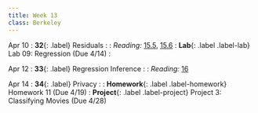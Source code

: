 ```yaml
---
title: Week 13
class: Berkeley
---
```

Apr 10
: **32**{: .label} Residuals
  : <!--[Slides]#) &#8226; [Demos](#) &#8226; [Video](#)-->
: *Reading:* [15.5](https://inferentialthinking.com/chapters/15/5/Visual_Diagnostics.html), [15.6](https://inferentialthinking.com/chapters/15/6/Numerical_Diagnostics.html)
: **Lab**{: .label .label-lab} Lab 09: Regression (Due 4/14)
  : <!--[Lab 09 Worksheet](#)-->

Apr 12
: **33**{: .label} Regression Inference
  : <!--[Slides]#) &#8226; [Demos](#) &#8226; [Video](#)-->
: *Reading:* [16](https://inferentialthinking.com/chapters/16/Inference_for_Regression.html)

Apr 14
: **34**{: .label} Privacy
  : <!--[Slides]#) &#8226; [Demos](#) &#8226; [Video](#)-->
: **Homework**{: .label .label-homework} Homework 11 (Due 4/19)
: **Project**{: .label .label-project} Project 3: Classifying Movies (Due 4/28)
